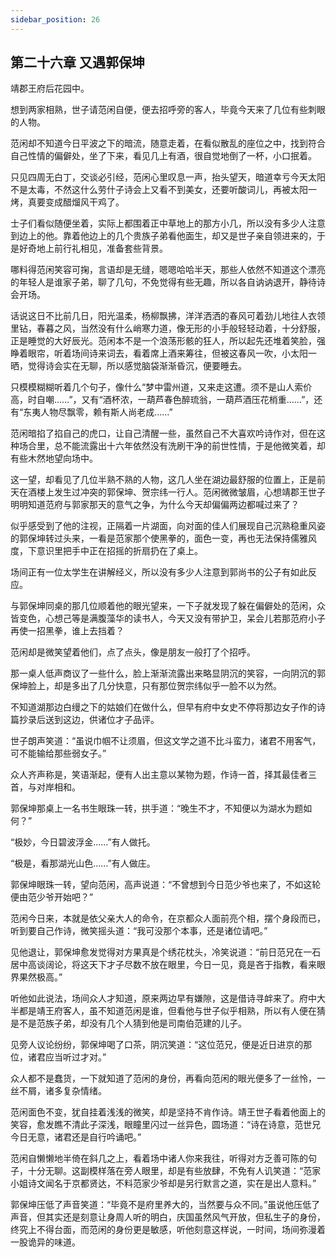 ```yaml
---
sidebar_position: 26
---
```


## 第二十六章 **又遇郭保坤**

靖郡王府后花园中。

想到两家相熟，世子请范闲自便，便去招呼旁的客人，毕竟今天来了几位有些刺眼的人物。

范闲却不知道今日平波之下的暗流，随意走着，在看似散乱的座位之中，找到符合自己性情的偏僻处，坐了下来，看见几上有酒，很自觉地倒了一杯，小口抿着。

只见四周无白丁，交谈必引经，范闲心里叹息一声，抬头望天，暗道幸亏今天太阳不是太毒，不然这什么劳什子诗会上又看不到美女，还要听酸词儿，再被太阳一烤，真要变成醋熘风干鸡了。

士子们看似随便坐着，实际上都围着正中草地上的那方小几，所以没有多少人注意到边上的他。靠着他边上的几个贵族子弟看他面生，却又是世子亲自领进来的，于是好奇地上前行礼相见，准备套些背景。

哪料得范闲笑容可掬，言语却是无缝，嗯嗯哈哈半天，那些人依然不知道这个漂亮的年轻人是谁家子弟，聊了几句，不免觉得有些无趣，所以各自讷讷退开，静待诗会开场。

话说这日不比前几日，阳光温柔，杨柳飘拂，洋洋洒洒的春风可着劲儿地往人衣领里钻，春暮之风，当然没有什么峭寒力道，像无形的小手般轻轻动着，十分舒服，正是睡觉的大好辰光。范闲本不是一个浪荡形骸的狂人，所以起先还堆着笑脸，强睁着眼帘，听着场间诗来词去，看着席上酒来筹往，但被这春风一吹，小太阳一晒，觉得诗会实在无聊，所以感觉脑袋渐渐昏沉，便要睡去。

只模模糊糊听着几个句子，像什么“梦中雷州道，又来走这遭。须不是山人索价高，时自嘲……”，又有“酒杯浓，一葫芦春色醉琉翁，一葫芦酒压花梢重……”，还有“东夷人物尽飘零，赖有斯人尚老成……”

范闲暗掐了掐自己的虎口，让自己清醒一些，虽然自己不大喜欢吟诗作对，但在这种场合里，总不能流露出十六年依然没有洗刷干净的前世性情，于是他微笑着，却有些木然地望向场中。

这一望，却看见了几位半熟不熟的人物，这几人坐在湖边最舒服的位置上，正是前天在酒楼上发生过冲突的郭保坤、贺宗纬一行人。范闲微微皱眉，心想靖郡王世子明明知道范府与郭家那天的意气之争，为什么今天却偏偏两边都喊过来了？

似乎感受到了他的注视，正隔着一片湖面，向对面的佳人们展现自己沉熟稳重风姿的郭保坤转过头来，一看是范家那个使黑拳的，面色一变，再也无法保持儒雅风度，下意识里把手中正在招摇的折扇扔在了桌上。

场间正有一位太学生在讲解经义，所以没有多少人注意到郭尚书的公子有如此反应。

与郭保坤同桌的那几位顺着他的眼光望来，一下子就发现了躲在偏僻处的范闲，众皆变色，心想己等是满腹藻华的读书人，今天又没有带护卫，呆会儿若那范府小子再使一招黑拳，谁上去挡着？

范闲却是微笑望着他们，点了点头，像是朋友一般打了个招呼。

那一桌人低声商议了一些什么，脸上渐渐流露出来略显阴沉的笑容，一向阴沉的郭保坤脸上，却是多出了几分快意，只有那位贺宗纬似乎一脸不以为然。

不知道湖那边白缦之下的姑娘们在做什么，但早有府中女史不停将那边女子作的诗篇抄录后送到这边，供诸位才子品评。

世子朗声笑道：“虽说巾帼不让须眉，但这文学之道不比斗蛮力，诸君不用客气，可不能输给那些弱女子。”

众人齐声称是，笑语渐起，便有人出主意以某物为题，作诗一首，择其最佳者三首，与对岸相和。

郭保坤那桌上一名书生眼珠一转，拱手道：“晚生不才，不知便以为湖水为题如何？”

“极妙，今日碧波浮金……”有人做托。

“极是，看那湖光山色……”有人做庄。

郭保坤眼珠一转，望向范闲，高声说道：“不曾想到今日范少爷也来了，不如这轮便由范少爷开始吧？”

范闲今日来，本就是依父亲大人的命令，在京都众人面前亮个相，摆个身段而已，听到要自己作诗，微笑摇头道：“我可没那个本事，还是诸位请吧。”

见他退让，郭保坤愈发觉得对方果真是个绣花枕头，冷笑说道：“前日范兄在一石居中高谈阔论，将这天下才子尽数不放在眼里，今日一见，竟是吝于指教，看来眼界果然极高。”

听他如此说法，场间众人才知道，原来两边早有嫌隙，这是借诗寻衅来了。府中大半都是靖王府客人，虽不知道范闲是谁，但看他与世子似乎相熟，所以有人便在猜是不是范族子弟，却没有几个人猜到他是司南伯范建的儿子。

见旁人议论纷纷，郭保坤喝了口茶，阴沉笑道：“这位范兄，便是近日进京的那位，诸君应当听过才对。”

众人都不是蠢货，一下就知道了范闲的身份，再看向范闲的眼光便多了一丝怜，一丝不屑，诸多复杂情绪。

范闲面色不变，犹自挂着浅浅的微笑，却是坚持不肯作诗。靖王世子看着他面上的笑容，愈发瞧不清此子深浅，眼瞳里闪过一丝异色，圆场道：“诗在诗意，范世兄今日无意，诸君还是自行吟诵吧。”

范闲自懒懒地半倚在斜几之上，看着场中诸人你来我往，听得对方乏善可陈的句子，十分无聊。这副模样落在旁人眼里，却是有些放肆，不免有人讥笑道：“范家小姐诗文闻名于京都贤达，不料范家少爷却是另行默言之道，实在是出人意料。”

郭保坤压低了声音笑道：“毕竟不是府里养大的，当然要与众不同。”虽说他压低了声音，但其实还是刻意让身周人听的明白，庆国虽然风气开放，但私生子的身份，终究上不得台面，而范闲的身份更是敏感，听他刻意这样说，一时间，场间弥漫着一股诡异的味道。

